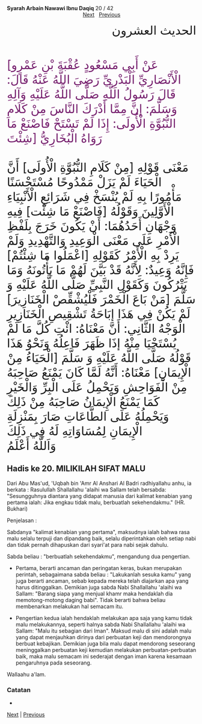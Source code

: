 <tr><td align=center><b>Syarah Arbain Nawawi Ibnu Daqiq</b> 20 / 42<br></td></tr><tr><td valign=top><center><a href='21'>Next</a>&nbsp;&nbsp;&nbsp;<a href='19'>Previous</a></center><section class='nass'><p lang='ar' dir='rtl' align=right><font size=6> الحديث العشرون <br />
<br />
<!-- [ عن أبي مسعود عقبة بن عمرو الأنصاري البدري رضي الله عنه قال : قال رسول الله صلى الله عليه وآله وسلم : إن مما أدرك الناس من كلام النبوة الأولى : إذا لم تستح فاصنع ما شئت ] رواه البخاري <br /> -->

<font color="#77216F">[عَنْ أَبِي مَسْعُودٍ عُقْبَةَ بْنِ عَمْرٍو الْأَنْصَارِيِّ الْبَدْرِيِّ رَضِيَ اللَّهُ عَنْهُ قَالَ: قَالَ رَسُولُ اللَّهِ صَلَّى اللَّهُ عَلَيْهِ وَآلِهِ وَسَلَّمَ: إنَّ مِمَّا أَدْرَكَ النَّاسَ مِنْ كَلَامِ النُّبُوَّةِ الْأُولَى: إِذَا لَمْ تَسْتَحْ فَاصْنَعْ مَا شِئْتَ] رَوَاهُ الْبُخَارِيُّ</font>
<br />
<br />
مَعْنَى قَوْلِهِ [مِنْ كَلَامِ النُّبُوَّةِ الْأُولَى] أَنَّ الْحَيَاءَ لَمْ يَزَلْ مَمْدُوحًا مُسْتَحْسَنًا مَأْمُورًا بِهِ لَمْ يُنْسَخْ فِي شَرَائِعِ الْأَنْبِيَاءِ الْأَوَّلِينَ وَقَوْلُهُ [فَاصْنَعْ مَا شِئْت] فِيهِ وَجْهَانِ أَحَدُهُمَا: أَنْ يَكُونَ خَرَجَ بِلَفْظِ الْأَمْرِ عَلَى مَعْنَى الْوَعِيدِ وَالتَّهْدِيدِ وَلَمْ يَرِدْ بِهِ الْأَمْرُ كَقَوْلِهِ [اعْمَلُوا مَا شِئْتُمْ] فَإِنَّهُ وَعِيدٌ: لِأَنَّهُ قَدْ بَيَّنَ لَهُمْ مَا يَأْتُونَهُ وَمَا يَتْرُكُونَ وَكَقَوْلِ النَّبِيِّ صَلَّى اللَّهُ عَلَيْهِ وَ سَلَّمَ [مَنْ بَاعَ الْخَمْرَ فَلْيُشْقِّصْ الْخَنَازِيرَ] لَمْ يَكُنْ فِي هَذَا إبَاحَةُ تَشْقِيصِ الْخَنَازِيرِ الْوَجْهُ الثَّانِي: أَنَّ مَعْنَاهُ: ائْتِ كُلَّ مَا لَمْ يُسْتَحْيَا مِنْهُ إذَا ظَهَرَ فَاعِلُهُ وَنَحْوُ هَذَا قَوْلُهُ صَلَّى اللَّهُ عَلَيْهِ وَ سَلَّمَ [الْحَيَاءُ مِنْ الْإِيمَانِ] مَعْنَاهُ: أَنَّهُ لَمَّا كَانَ يَمْنَعُ صَاحِبَهُ مِنْ الْفَوَاحِشِ وَيَحْمِلُ عَلَى الْبِرِّ وَالْخَيْرِ كَمَا يَمْنَعُ الْإِيمَانُ صَاحِبَهُ مِنْ ذَلِكَ وَيَحْمِلُهُ عَلَى الطَّاعَاتِ صَارَ بِمَنْزِلَةِ الْإِيمَانِ لِمُسَاوَاتِهِ لَهُ فِي ذَلِكَ
<br />
 وَاَللَّهُ أَعْلَمُ
<br />
</font></p></section>

<div markdown="1">

## Hadis ke 20. MILIKILAH SIFAT MALU

Dari Abu Mas'ud, 'Uqbah bin 'Amr Al Anshari Al Badri radhiyallahu anhu, ia berkata : Rasulullah Shallallahu 'alaihi wa Sallam telah bersabda: "Sesungguhnya diantara yang didapat manusia dari kalimat kenabian yang pertama ialah: Jika engkau tidak malu, berbuatlah sekehendakmu." (HR. Bukhari)

Penjelasan :

Sabdanya  "kalimat  kenabian  yang  pertama",  maksudnya  ialah  bahwa  rasa  malu selalu terpuji dan  dipandang baik, selalu diperintahkan oleh setiap nabi dan tidak pernah dihapuskan dari syari'at para nabi sejak dahulu.



Sabda beliau : "berbuatlah sekehendakmu", mengandung dua pengertian. 

- Pertama, berarti ancaman dan peringatan keras, bukan merupakan perintah, sebagaimana sabda beliau : "Lakukanlah sesuka kamu" yang juga berarti ancaman, sebab kepada mereka telah diajarkan  apa  yang  harus ditinggalkan. Demikian juga sabda Nabi Shallallahu 'alaihi wa Sallam: "Barang siapa yang menjual khamr maka hendaklah dia memotong-motong daging babi". Tidak berarti bahwa beliau membenarkan melakukan hal semacam itu.

- Pengertian kedua ialah hendaklah melakukan apa saja yang kamu tidak malu melakukannya, seperti halnya sabda Nabi Shallallahu 'alaihi wa Sallam: "Malu itu sebagian dari Iman". Maksud malu di sini adalah malu yang dapat menjauhkan dirinya dari perbuatan keji dan mendorongnya berbuat kebajikan. Demikian juga bila malu dapat mendorong seseorang  meninggalkan  perbuatan  keji  kemudian  melakukan  perbuatan-perbuatan baik, maka malu semacam ini sederajat dengan iman karena kesamaan pengaruhnya pada seseorang. 

Wallaahu a'lam.

### Catatan  
- 

[Next](21) | [Previous](19)
</div>
